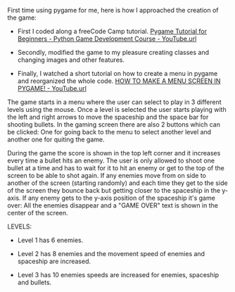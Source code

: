 First time using pygame for me, here is how I approached the creation of the game:

- First I coded along a freeCode Camp tutorial.
[Pygame Tutorial for Beginners - Python Game Development Course - YouTube.url](..%2F..%2F..%2F..%2FAppData%2FLocal%2FTemp%2F%2820%29%20Pygame%20Tutorial%20for%20Beginners%20-%20Python%20Game%20Development%20Course%20-%20YouTube.url)

- Secondly, modified the game to my pleasure creating classes and changing images and other features.

- Finally, I watched a short tutorial on how to create a menu in pygame and reorganized the whole code.
[HOW TO MAKE A MENU SCREEN IN PYGAME! - YouTube.url](..%2F..%2F..%2F..%2FAppData%2FLocal%2FTemp%2F%2820%29%20HOW%20TO%20MAKE%20A%20MENU%20SCREEN%20IN%20PYGAME%21%20-%20YouTube.url)

The game starts in a menu where the user can select to play in 3 different levels using the mouse. Once a level is
selected the user starts playing with the left and right arrows to move the spaceship and the space bar for shooting
bullets. In the gaming screen there are also 2 buttons which can be clicked: One for going back to the menu to select 
another level and another one for quiting the game.

During the game the score is shown in the top left corner and it increases every time a bullet hits an enemy. The user
is only allowed to shoot one bullet at a time and has to wait for it to hit an enemy or get to the top of the screen to
be able to shot again. If any enemies move from on side to another of the screen (starting randomly) and each time they
get to the side of the screen they bounce back but getting closer to the spaceship in the y-axis. If any enemy gets to
the y-axis position of the spaceship it's game over: All the enemies disappear and a "GAME OVER" text is shown in the
center of the screen.

LEVELS:

- Level 1 has 6 enemies.

- Level 2 has 8 enemies and the movement speed of enemies and spaceship are increased.

- Level 3 has 10 enemies speeds are increased for enemies, spaceship and bullets.
